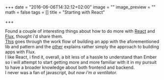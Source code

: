 +++
date = "2016-06-06T14:32:12+02:00"
image = ""
image_preview = ""
math = false
tags = []
title = "Starting with React"

+++

Found a couple of interesting things about how to do more with
[React](http://facebook.github.io/react/index.html) and [Flux](https://facebook.github.io/flux/), thought i'd share them.  
[This](https://madebymany.com/blog/beyond-the-to-do-app-writing-complex-applications-using-flux-react-js)
goes through the work flow of building an app with the aforementioned lib and
pattern and the
[other](https://medium.com/brigade-engineering/what-is-the-flux-application-architecture-b57ebca85b9e#.mse899xsa)
explains rather simply the approach to building apps with Flux.  
I like React, i find it, overall, a bit less of a hassle to understand than Ember so i will attempt to start getting more and more familiar with it in my pursuit to have a broader knowledge about both frontend and backend.   
I never was a fan of javascript, *but now i'm a ventilator.*
